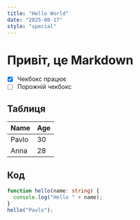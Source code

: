 ```yaml
---
title: "Hello World"
date: "2025-08-17"
style: "special"
---
```


# Привіт, це Markdown

- [x] Чекбокс працює
- [ ] Порожній чекбокс

## Таблиця

| Name  | Age |
|-------|-----|
| Pavlo | 30  |
| Anna  | 28  |

## Код

```ts
function hello(name: string) {
  console.log("Hello " + name);
}
hello("Pavlo");

